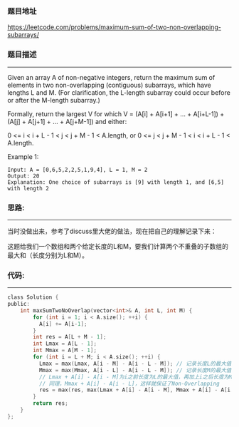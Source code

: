 ### 题目地址
https://leetcode.com/problems/maximum-sum-of-two-non-overlapping-subarrays/

### 题目描述

------
Given an array A of non-negative integers, return the maximum sum of elements in two non-overlapping (contiguous) subarrays, which have lengths L and M.  (For clarification, the L-length subarray could occur before or after the M-length subarray.)

Formally, return the largest V for which V = (A[i] + A[i+1] + ... + A[i+L-1]) + (A[j] + A[j+1] + ... + A[j+M-1]) and either:

0 <= i < i + L - 1 < j < j + M - 1 < A.length, or
0 <= j < j + M - 1 < i < i + L - 1 < A.length.

Example 1:
```
Input: A = [0,6,5,2,2,5,1,9,4], L = 1, M = 2
Output: 20
Explanation: One choice of subarrays is [9] with length 1, and [6,5] with length 2
```

### **思路:**
------
当时没做出来，参考了discuss里大佬的做法，现在把自己的理解记录下来：

这题给我们一个数组和两个给定长度的L和M，要我们计算两个不重叠的子数组的最大和（长度分别为L和M）。




### **代码:**
------
```c
class Solution {
public:
    int maxSumTwoNoOverlap(vector<int>& A, int L, int M) {
        for (int i = 1; i < A.size(); ++i) {
          A[i] += A[i-1];
        }
        int res = A[L + M - 1];
        int Lmax = A[L - 1];
        int Mmax = A[M - 1];
        for (int i = L + M; i < A.size(); ++i) {
          Lmax = max(Lmax, A[i - M] - A[i - L - M]); // 记录长度L的最大值， A[i - M] - A[i - L - M]的长度为L
          Mmax = max(Mmax, A[i - L] - A[i - L - M]); // 记录长度M的最大值， A[i - L] - A[i - L - M]的长度为M
          // Lmax + A[i] - A[i - M]为i之前长度为L的最大值，再加上i之后长度为M的值
          // 同理，Mmax + A[i] - A[i - L]，这样就保证了Non-Overlapping
          res = max(res, max(Lmax + A[i] - A[i - M], Mmax + A[i] - A[i - L]));
        }
        return res;
    }
};
```
